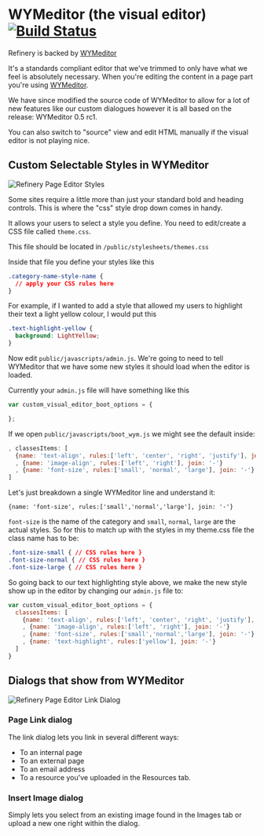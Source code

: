 # WYMeditor (the visual editor) [![Build Status](https://travis-ci.org/parndt/refinerycms-wymeditor.svg?branch=master)](https://travis-ci.org/parndt/refinerycms-wymeditor)

Refinery is backed by [WYMeditor](http://www.wymeditor.org/)

It's a standards compliant editor that we've trimmed to only have what we feel
is absolutely necessary. When you're editing the content in a page part you're
using [WYMeditor](http://www.wymeditor.org/).

We have since modified the source code of WYMeditor to allow for a lot of new
features like our custom dialogues however it is all based on the release: WYMeditor 0.5 rc1.

You can also switch to "source" view and edit HTML manually if the visual editor is not playing nice.

## Custom Selectable Styles in WYMeditor

![Refinery Page Editor Styles](http://refinerycms.com/system/images/0000/0596/editing-page-style.png)

Some sites require a little more than just your standard bold and heading controls.
This is where the "css" style drop down comes in handy.

It allows your users to select a style you define. You need to edit/create a CSS
file called `theme.css`.

This file should be located in `/public/stylesheets/themes.css`

Inside that file you define your styles like this

```css
.category-name-style-name {
  // apply your CSS rules here
}
```

For example, if I wanted to add a style that allowed my users to highlight their
text a light yellow colour, I would put this

```css
.text-highlight-yellow {
  background: LightYellow;
}
```

Now edit `public/javascripts/admin.js`. We're going to need to tell WYMeditor
that we have some new styles it should load when the editor is loaded.

Currently your ``admin.js`` file will have something like this

```js
var custom_visual_editor_boot_options = {

};
```

If we open `public/javascripts/boot_wym.js` we might see the default inside:

```js
, classesItems: [
  {name: 'text-align', rules:['left', 'center', 'right', 'justify'], join: '-'}
  , {name: 'image-align', rules:['left', 'right'], join: '-'}
  , {name: 'font-size', rules:['small', 'normal', 'large'], join: '-'}
]
```

Let's just breakdown a single WYMeditor line and understand it:

    {name: 'font-size', rules:['small','normal','large'], join: '-'}

`font-size` is the name of the category and `small`, `normal`, `large`
are the actual styles. So for this to match up with the styles in my theme.css
file the class name has to be:

```css
.font-size-small { // CSS rules here }
.font-size-normal { // CSS rules here }
.font-size-large { // CSS rules here }
```

So going back to our text highlighting style above, we make the new style show
up in the editor by changing our `admin.js` file to:

```js
var custom_visual_editor_boot_options = {
  classesItems: [
    {name: 'text-align', rules:['left', 'center', 'right', 'justify'], join: '-'}
    , {name: 'image-align', rules:['left', 'right'], join: '-'}
    , {name: 'font-size', rules:['small','normal','large'], join: '-'}
    , {name: 'text-highlight', rules:['yellow'], join: '-'}
  ]
}
```

## Dialogs that show from WYMeditor

![Refinery Page Editor Link Dialog](http://refinerycms.com/system/images/0000/0636/link-dialog.png)

### Page Link dialog

The link dialog lets you link in several different ways:

* To an internal page
* To an external page
* To an email address
* To a resource you've uploaded in the Resources tab.

### Insert Image dialog

Simply lets you select from an existing image found in the Images tab or upload
a new one right within the dialog.
